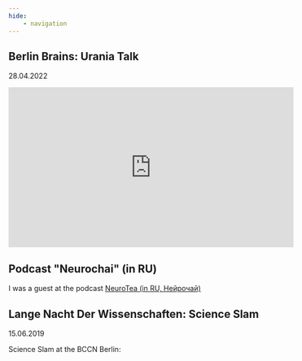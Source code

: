 ```yaml
---
hide:
    - navigation
---
```


## Berlin Brains: Urania Talk

28.04.2022

<iframe width="560" height="315" src="https://www.youtube.com/embed/def7O0judvg" title="YouTube video player" frameborder="0" allow="accelerometer; autoplay; clipboard-write; encrypted-media; gyroscope; picture-in-picture" allowfullscreen></iframe> 

## Podcast "Neurochai" (in RU)

I was a guest at the podcast [NeuroTea (in RU, Нейрочай)](https://neurotea.mave.digital/ep-28)


## Lange Nacht Der Wissenschaften: Science Slam

15.06.2019

Science Slam at the BCCN Berlin:





